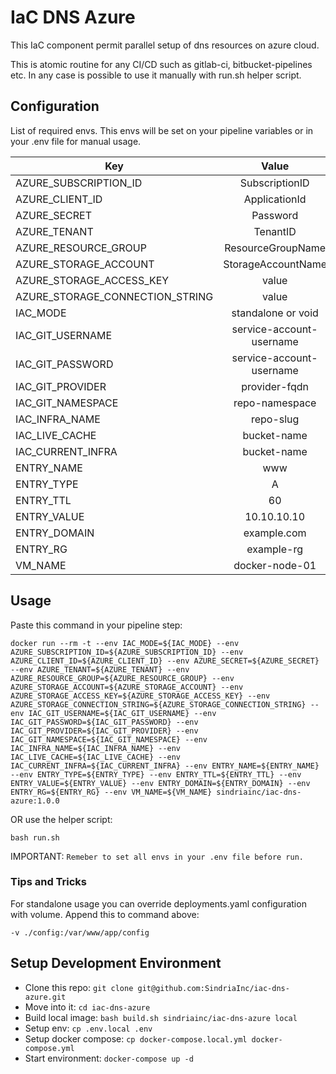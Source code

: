 # IaC DNS Azure

This IaC component permit parallel setup of dns resources on azure cloud.

This is atomic routine for any CI/CD such as gitlab-ci, bitbucket-pipelines etc.
In any case is possible to use it manually with run.sh helper script.

## Configuration

List of required envs. This envs will be set on your pipeline variables or in your .env file for manual usage.

| Key                                | Value                       |
| -----------------------------------|:---------------------------:|
| AZURE_SUBSCRIPTION_ID              | SubscriptionID              |
| AZURE_CLIENT_ID                    | ApplicationId               |
| AZURE_SECRET                       | Password                    |
| AZURE_TENANT                       | TenantID                    |
| AZURE_RESOURCE_GROUP               | ResourceGroupName           |
| AZURE_STORAGE_ACCOUNT              | StorageAccountName          |
| AZURE_STORAGE_ACCESS_KEY           | value                       |
| AZURE_STORAGE_CONNECTION_STRING    | value                       |
| IAC_MODE                           | standalone or void          |
| IAC_GIT_USERNAME                   | service-account-username    |
| IAC_GIT_PASSWORD                   | service-account-username    |
| IAC_GIT_PROVIDER                   | provider-fqdn               |
| IAC_GIT_NAMESPACE                  | repo-namespace              |
| IAC_INFRA_NAME                     | repo-slug                   |
| IAC_LIVE_CACHE                     | bucket-name                 |
| IAC_CURRENT_INFRA                  | bucket-name                 |
| ENTRY_NAME                         | www                         |
| ENTRY_TYPE                         | A                           |
| ENTRY_TTL                          | 60                          |
| ENTRY_VALUE                        | 10.10.10.10                 |
| ENTRY_DOMAIN                       | example.com                 |
| ENTRY_RG                           | example-rg                  |
| VM_NAME                            | docker-node-01              |


## Usage

Paste this command in your pipeline step:

`docker run --rm -t --env IAC_MODE=${IAC_MODE} --env AZURE_SUBSCRIPTION_ID=${AZURE_SUBSCRIPTION_ID} --env AZURE_CLIENT_ID=${AZURE_CLIENT_ID} --env AZURE_SECRET=${AZURE_SECRET} --env AZURE_TENANT=${AZURE_TENANT} --env AZURE_RESOURCE_GROUP=${AZURE_RESOURCE_GROUP} --env AZURE_STORAGE_ACCOUNT=${AZURE_STORAGE_ACCOUNT} --env AZURE_STORAGE_ACCESS_KEY=${AZURE_STORAGE_ACCESS_KEY} --env AZURE_STORAGE_CONNECTION_STRING=${AZURE_STORAGE_CONNECTION_STRING} --env IAC_GIT_USERNAME=${IAC_GIT_USERNAME} --env IAC_GIT_PASSWORD=${IAC_GIT_PASSWORD} --env IAC_GIT_PROVIDER=${IAC_GIT_PROVIDER} --env IAC_GIT_NAMESPACE=${IAC_GIT_NAMESPACE} --env IAC_INFRA_NAME=${IAC_INFRA_NAME} --env IAC_LIVE_CACHE=${IAC_LIVE_CACHE} --env IAC_CURRENT_INFRA=${IAC_CURRENT_INFRA} --env ENTRY_NAME=${ENTRY_NAME} --env ENTRY_TYPE=${ENTRY_TYPE} --env ENTRY_TTL=${ENTRY_TTL} --env ENTRY_VALUE=${ENTRY_VALUE} --env ENTRY_DOMAIN=${ENTRY_DOMAIN} --env ENTRY_RG=${ENTRY_RG} --env VM_NAME=${VM_NAME} sindriainc/iac-dns-azure:1.0.0`

OR use the helper script:

`bash run.sh`

IMPORTANT: `Remeber to set all envs in your .env file before run.`

### Tips and Tricks

For standalone usage you can override deployments.yaml configuration with volume. Append this to command above:

`-v ./config:/var/www/app/config`


## Setup Development Environment

- Clone this repo: `git clone git@github.com:SindriaInc/iac-dns-azure.git`
- Move into it: `cd iac-dns-azure`
- Build local image: `bash build.sh sindriainc/iac-dns-azure local`
- Setup env: `cp .env.local .env`
- Setup docker compose: `cp docker-compose.local.yml docker-compose.yml`
- Start environment: `docker-compose up -d`